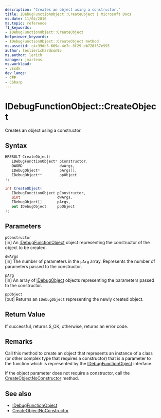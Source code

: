```yaml
---
description: "Creates an object using a constructor."
title: IDebugFunctionObject::CreateObject | Microsoft Docs
ms.date: 11/04/2016
ms.topic: reference
f1_keywords:
- IDebugFunctionObject::CreateObject
helpviewer_keywords:
- IDebugFunctionObject::CreateObject method
ms.assetid: c4c99dd5-609a-4e7c-8f29-eb728f57e995
author: leslierichardson95
ms.author: lerich
manager: jmartens
ms.workload:
- vssdk
dev_langs:
- CPP
- CSharp
---
```

# IDebugFunctionObject::CreateObject
Creates an object using a constructor.

## Syntax

```cpp
HRESULT CreateObject( 
   IDebugFunctionObject* pConstructor,
   DWORD                 dwArgs,
   IDebugObject*         pArgs[],
   IDebugObject**        ppObject
);
```

```csharp
int CreateObject(
   IDebugFunctionObject pConstructor,
   uint                 dwArgs,
   IDebugObject[]       pArgs,
   out IDebugObject     ppObject
);
```

## Parameters
`pConstructor`\
[in] An [IDebugFunctionObject](../../../extensibility/debugger/reference/idebugfunctionobject.md) object representing the constructor of the object to be created.

`dwArgs`\
[in] The number of parameters in the `pArg` array. Represents the number of parameters passed to the constructor.

`pArg`\
[in] An array of [IDebugObject](../../../extensibility/debugger/reference/idebugobject.md) objects representing the parameters passed to the constructor.

`ppObject`\
[out] Returns an `IDebugObject` representing the newly created object.

## Return Value
 If successful, returns S_OK; otherwise, returns an error code.

## Remarks
 Call this method to create an object that represents an instance of a class (or other complex type that requires a constructor) that is a parameter to the function which is represented by the [IDebugFunctionObject](../../../extensibility/debugger/reference/idebugfunctionobject.md) interface.

 If the object parameter does not require a constructor, call the [CreateObjectNoConstructor](../../../extensibility/debugger/reference/idebugfunctionobject-createobjectnoconstructor.md) method.

## See also
- [IDebugFunctionObject](../../../extensibility/debugger/reference/idebugfunctionobject.md)
- [CreateObjectNoConstructor](../../../extensibility/debugger/reference/idebugfunctionobject-createobjectnoconstructor.md)
